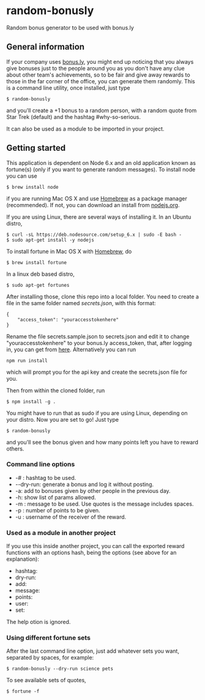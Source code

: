 # random-bonusly
Random bonus generator to be used with bonus.ly

## General information
If your company uses [bonus.ly](https://bonus.ly/), you might end up noticing that you always give bonuses just to the people around you as you don't have any clue about other team's achievements, so to be fair and give away rewards to those in the far corner of the office, you can generate them randomly.
This is a command line utility, once installed, just type
```
$ random-bonusly
```
and you'll create a +1 bonus to a random person, with a random quote from Star Trek (default) and the hashtag #why-so-serious.

It can also be used as a module to be imported in your project.

## Getting started
This application is dependent on Node 6.x and an old application known as fortune(s) (only if you want to generate random messages). To install node you can use
```
$ brew install node
```
if you are running Mac OS X and use [Homebrew](http://brew.sh) as a package manager (recommended). If not, you can download an install from [nodejs.org](https://nodejs.org).

If you are using Linux, there are several ways of installing it. In an Ubuntu distro, 
```
$ curl -sL https://deb.nodesource.com/setup_6.x | sudo -E bash -
$ sudo apt-get install -y nodejs
```

To install fortune in Mac OS X with [Homebrew](http://brew.sh), do
```
$ brew install fortune
```
In a linux deb based distro,
```
$ sudo apt-get fortunes
```

After installing those, clone this repo into a local folder. You need to create a file in the same folder named *secrets.json*, with this format:
```
{
    "access_token": "youraccesstokenhere"
}
```
Rename the file secrets.sample.json to secrets.json and edit it to change "youraccesstokenhere" to your bonus.ly access_token, that, after logging in, you can get from [here](https://bonus.ly/api). Alternatively you can 
run 
```
npm run install
```
which will prompt you for the api key and create the secrets.json file for you.

Then from within the cloned folder, run
```
$ npm install -g . 
```
You might have to run that as sudo if you are using Linux, depending on your distro.
Now you are set to go! Just type 
```
$ random-bonusly
```
and you'll see the bonus given and how many points left you have to reward others.

### Command line options
* -# <string>: hashtag to be used.
* --dry-run: generate a bonus and log it without posting.
* -a: add to bonuses given by other people in the previous day.
* -h: show list of params allowed.
* -m <string>: message to be used. Use quotes is the message includes spaces.
* -p <integer>: number of points to be given.
* -u <string>: username of the receiver of the reward.

### Used as a module in another project
If you use this inside another project, you can call the exported reward functions with an options hash, being the options (see above for an explanation):
* hashtag: <string>
* dry-run: <boolean>
* add: <boolean>
* message: <string>
* points: <number>
* user: <user>
* set: <array of strings> 

The help otion is ignored.

### Using different fortune sets
After the last command line option, just add whatever sets you want, separated by spaces, for example:
```
$ random-bonusly --dry-run science pets
```
To see available sets of quotes, 
```
$ fortune -f
```

